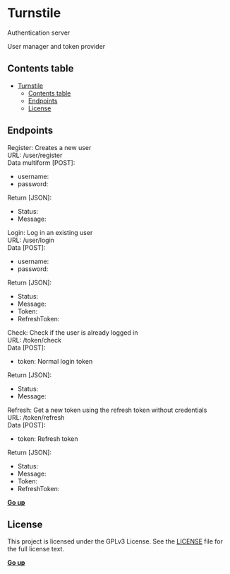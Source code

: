 # Turnstile

Authentication server

User manager and token provider

## Contents table
- [Turnstile](#turnstile)
  - [Contents table](#contents-table)
  - [Endpoints](#endpoints)
  - [License](#license)

## Endpoints

Register: Creates a new user  
URL: /user/register  
Data multiform [POST]:

  - username:
  - password:

Return [JSON]:

  - Status:
  - Message:  

Login: Log in an existing user  
URL: /user/login  
Data [POST]:

- username:
- password:
  
Return [JSON]:

- Status: 
- Message:
- Token:
- RefreshToken:

Check: Check if the user is already logged in  
URL: /token/check  
Data [POST]:

- token: Normal login token

Return [JSON]:

- Status: 
- Message:

Refresh: Get a new token using the refresh token without credentials  
URL: /token/refresh  
Data [POST]:

- token: Refresh token

Return [JSON]:

- Status: 
- Message:
- Token:
- RefreshToken:

**[Go up](#contents-table)**

## License

This project is licensed under the GPLv3 License. See the [LICENSE](LICENSE) file for the full license text.

**[Go up](#contents-table)**


